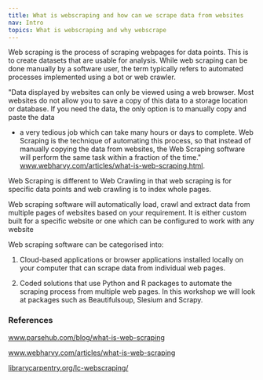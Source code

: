 ```yaml
---
title: What is webscraping and how can we scrape data from websites
nav: Intro
topics: What is webscraping and why webscrape   
---
```


Web scraping is the process of scraping webpages for data points. This is to create datasets that are usable for analysis. 
While web scraping can be done manually by a software user, the term typically refers to automated processes implemented using a bot or web crawler. 

"Data displayed by websites can only be viewed using a web browser. Most websites do not allow you to save a copy of this data 
to a storage location or database. If you need the data, the only option is to manually copy and paste the data
- a very tedious job which can take many hours or days to complete. Web Scraping is the technique of automating this process,
so that instead of manually copying the data from websites, the Web Scraping software will perform the same 
task within a fraction of the time." 
<a href='https://www.webharvy.com/articles/what-is-web-scraping.html' target="_blank">www.webharvy.com/articles/what-is-web-scraping.html</a>.

Web Scraping is different to Web Crawling in that web scraping is for specific data points and web crawling is to index whole pages. 

Web scraping software will automatically load, crawl and extract data from multiple pages of websites based on your requirement. It is either custom built for a specific website or one which can be configured to work with any website  

Web scraping software can be categorised into:

1. Cloud-based applications or browser applications installed locally on your computer that can scrape data from individual web pages.

2. Coded solutions that use Python and R packages to automate the scraping process from multiple web pages. In this workshop we will look at packages such as Beautifulsoup, Slesium and Scrapy.


### References

<a href='https://www.parsehub.com/blog/what-is-web-scraping/' target="_blank">www.parsehub.com/blog/what-is-web-scraping</a>

<a href='https://www.webharvy.com/articles/what-is-web-scraping.html' target="_blank">www.webharvy.com/articles/what-is-web-scraping</a>

<a href='https://librarycarpentry.org/lc-webscraping/' target="_blank">librarycarpentry.org/lc-webscraping/</a>
